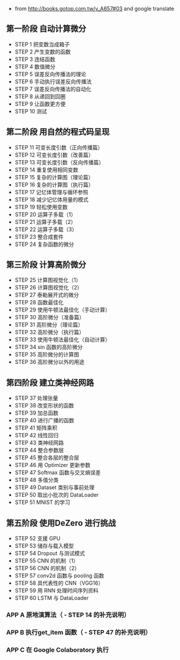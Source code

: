   - from http://books.gotop.com.tw/v_A657#03 and google translate

## 第一阶段 自动计算微分

  - STEP 1 把变数当成箱子
  - STEP 2 产生变数的函数
  - STEP 3 连结函数
  - STEP 4 数值微分
  - STEP 5 误差反向传播法的理论
  - STEP 6 手动执行误差反向传播法
  - STEP 7 误差反向传播法的自动化
  - STEP 8 从递回到回圈
  - STEP 9 让函数更方便
  - STEP 10 测试

## 第二阶段 用自然的程式码呈现
  - STEP 11 可变长度引数（正向传播篇）
  - STEP 12 可变长度引数（改善篇）
  - STEP 13 可变长度引数（反向传播篇）
  - STEP 14 重复使用相同变数
  - STEP 15 复杂的计算图（理论篇）
  - STEP 16 复杂的计算图（执行篇）
  - STEP 17 记忆体管理与循环参照
  - STEP 18 减少记忆体用量的模式
  - STEP 19 轻松使用变数
  - STEP 20 运算子多载（1）
  - STEP 21 运算子多载（2）
  - STEP 22 运算子多载（3）
  - STEP 23 整合成套件
  - STEP 24 复杂函数的微分

## 第三阶段 计算高阶微分
  - STEP 25 计算图视觉化（1）
  - STEP 26 计算图视觉化（2）
  - STEP 27 泰勒展开式的微分
  - STEP 28 函数最佳化
  - STEP 29 使用牛顿法最佳化（手动计算）
  - STEP 30 高阶微分（准备篇）
  - STEP 31 高阶微分（理论篇）
  - STEP 32 高阶微分（执行篇）
  - STEP 33 使用牛顿法最佳化（自动计算）
  - STEP 34 sin 函数的高阶微分
  - STEP 35 高阶微分的计算图
  - STEP 36 高阶微分以外的用途

## 第四阶段 建立类神经网路
  - STEP 37 处理张量
  - STEP 38 改变形状的函数
  - STEP 39 加总函数
  - STEP 40 进行广播的函数
  - STEP 41 矩阵乘积
  - STEP 42 线性回归
  - STEP 43 类神经网路
  - STEP 44 整合参数层
  - STEP 45 整合各层的整合层
  - STEP 46 用 Optimizer 更新参数
  - STEP 47 Softmax 函数与交叉熵误差
  - STEP 48 多值分类
  - STEP 49 Dataset 类别与事前处理
  - STEP 50 取出小批次的 DataLoader
  - STEP 51 MNIST 的学习

## 第五阶段 使用DeZero 进行挑战
  - STEP 52 支援 GPU
  - STEP 53 储存与载入模型
  - STEP 54 Dropout 与测试模式
  - STEP 55 CNN 的机制（1）
  - STEP 56 CNN 的机制（2）
  - STEP 57 conv2d 函数与 pooling 函数
  - STEP 58 具代表性的 CNN（VGG16）
  - STEP 59 用 RNN 处理时间序列资料
  - STEP 60 LSTM 与 DataLoader

### APP A 原地演算法（  - STEP 14 的补充说明）

### APP B 执行get_item 函数（  - STEP 47 的补充说明）

### APP C 在 Google Colaboratory 执行
